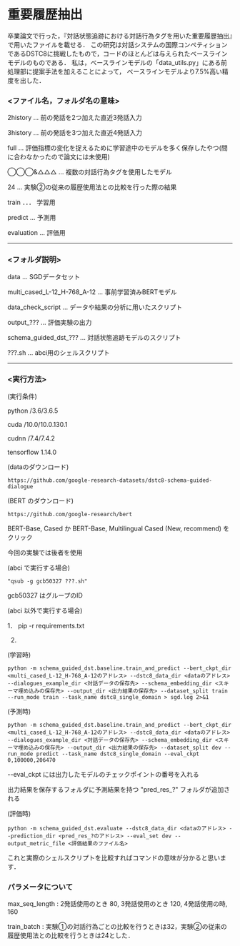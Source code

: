 # 重要履歴抽出
卒業論文で行った，『対話状態追跡における対話行為タグを用いた重要履歴抽出』で用いたファイルを載せる．
この研究は対話システムの国際コンペティションであるDSTC8に挑戦したもので，コードのほとんどは与えられたベースラインモデルのものである．
私は，ベースラインモデルの「data_utils.py」にある前処理部に提案手法を加えることによって，
ベースラインモデルより7.5%高い精度を出した．

### <ファイル名，フォルダ名の意味>

2history ... 前の発話を2つ加えた直近3発話入力

3history ... 前の発話を3つ加えた直近4発話入力

full ... 評価指標の変化を捉えるために学習途中のモデルを多く保存したやつ(間に合わなかったので論文には未使用)

◯◯◯&△△△ ... 複数の対話行為タグを使用したモデル

24 ... 実験②の従来の履歴使用法との比較を行った際の結果

train ．．． 学習用

predict ... 予測用

evaluation ... 評価用

-------------------------------------------------------------------
### <フォルダ説明>

data ... SGDデータセット

multi_cased_L-12_H-768_A-12 ... 事前学習済みBERTモデル

data_check_script ... データや結果の分析に用いたスクリプト

output_??? ... 評価実験の出力

schema_guided_dst_??? ... 対話状態追跡モデルのスクリプト

???.sh ... abci用のシェルスクリプト

----------------------------------------------------------------
### <実行方法>

(実行条件)

python  /3.6/3.6.5

cuda    /10.0/10.0.130.1

cudnn   /7.4/7.4.2

tensorflow	1.14.0


(dataのダウンロード)
```
https://github.com/google-research-datasets/dstc8-schema-guided-dialogue
```

(BERT のダウンロード)
```
https://github.com/google-research/bert
```

BERT-Base, Cased か BERT-Base, Multilingual Cased (New, recommend) をクリック

今回の実験では後者を使用

(abci で実行する場合)
```
"qsub -g gcb50327 ???.sh"
```

gcb50327 はグループのID

(abci 以外で実行する場合)

1． pip -r requirements.txt

2.
(学習時)
```
python -m schema_guided_dst.baseline.train_and_predict --bert_ckpt_dir <multi_cased_L-12_H-768_A-12のアドレス> --dstc8_data_dir <dataのアドレス> --dialogues_example_dir <対話データの保存先> --schema_embedding_dir <スキーマ埋め込みの保存先> --output_dir <出力結果の保存先> --dataset_split train --run_mode train --task_name dstc8_single_domain > sgd.log 2>&1
```

(予測時)
```
python -m schema_guided_dst.baseline.train_and_predict --bert_ckpt_dir <multi_cased_L-12_H-768_A-12のアドレス> --dstc8_data_dir <dataのアドレス> --dialogues_example_dir <対話データの保存先> --schema_embedding_dir <スキーマ埋め込みの保存先> --output_dir <出力結果の保存先> --dataset_split dev --run_mode predict --task_name dstc8_single_domain --eval_ckpt 0,100000,206470
```

--eval_ckpt には出力したモデルのチェックポイントの番号を入れる

出力結果を保存するフォルダに予測結果を持つ "pred_res_?" フォルダが追加される 

(評価時)
```
python -m schema_guided_dst.evaluate --dstc8_data_dir <dataのアドレス> --prediction_dir <pred_res_?のアドレス> --eval_set dev --output_metric_file <評価結果のファイル名>
```

これと実際のシェルスクリプトを比較すればコマンドの意味が分かると思います．

### パラメータについて

max_seq_length : 2発話使用のとき 80, 3発話使用のとき 120, 4発話使用の時, 160

train_batch : 実験①の対話行為ごとの比較を行うときは32，実験②の従来の履歴使用法との比較を行うときは24とした．
